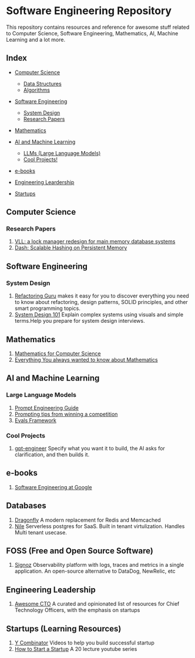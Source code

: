 # Software Engineering Repository

This repository contains resources and reference for awesome stuff related to Computer Science, Software Engineering, Mathematics, AI, Machine Learning and a lot more.

## Index

- [Computer Science](#computer-science) 
    
    - [Data Structures](#data-structures)
    - [Algorithms](#algorithms)

- [Software Engineering](#software-engineering)

    - [System Design](#system-design)
    - [Research Papers](#research-papers)

- [Mathematics](#mathematics)
- [AI and Machine Learning](#ai-and-machine-learning)

    - [LLMs (Large Language Models)](#large-language-models)
    - [Cool Projects!](#cool-projects)

- [e-books](#e-books)
- [Engineering Leardership](#engineering-leadership)
- [Startups](#startups)



## Computer Science
### Research Papers
1. [VLL: a lock manager redesign for main memory database systems](https://www.cs.umd.edu/~abadi/papers/vldbj-vll.pdf)
2. [Dash: Scalable Hashing on Persistent Memory](https://arxiv.org/pdf/2003.07302.pdf)

## Software Engineering
### System Design
1. [Refactoring Guru](https://refactoring.guru) makes it easy for you to discover everything you need to know about refactoring, design patterns, SOLID principles, and other smart programming topics.
2. [System Design 101](https://github.com/ByteByteGoHq/system-design-101) Explain complex systems using visuals and simple terms.Help you prepare for system design interviews.

## Mathematics
1. [Mathematics for Computer Science](https://courses.csail.mit.edu/6.042/spring17/mcs.pdf)
2. [Everything You always wanted to know about Mathematics](https://www.math.cmu.edu/~jmackey/151_128/bws_book.pdf)


## AI and Machine Learning
### Large Language Models
1. [Prompt Engineering Guide](https://learnprompting.org/docs/intro)
2. [Prompting tips from winning a competition](https://towardsdatascience.com/how-i-won-singapores-gpt-4-prompt-engineering-competition-34c195a93d41)
3. [Evals Framework](https://github.com/openai/evals)


### Cool Projects
1. [gpt-engineer](https://github.com/gpt-engineer-org/gpt-engineer) Specify what you want it to build, the AI asks for clarification, and then builds it.


## e-books
1. [Software Engineering at Google](https://abseil.io/resources/swe-book/html/toc.html)

## Databases
1.  [Dragonfly](https://github.com/dragonflydb/dragonfly) A modern replacement for Redis and Memcached
2.  [Nile](https://www.thenile.dev/)
    Serverless postgres for SaaS. Built in tenant virtulization. Handles Multi tenant usecase.

## FOSS (Free and Open Source Software)
1. [Signoz](https://github.com/signoz/signoz) Observability platform with logs, traces and metrics in a single application. An open-source alternative to DataDog, NewRelic, etc

## Engineering Leadership
1. [Awesome CTO](https://github.com/kuchin/awesome-cto) A curated and opinionated list of resources for Chief Technology Officers, with the emphasis on startups

## Startups (Learning Resources)
1. [Y Combinator](https://www.youtube.com/@ycombinator) Videos to help you build successful startup
2. [How to Start a Startup](https://www.youtube.com/playlist?list=PL5q_lef6zVkaTY_cT1k7qFNF2TidHCe-1) A 20 lecture youtube series
